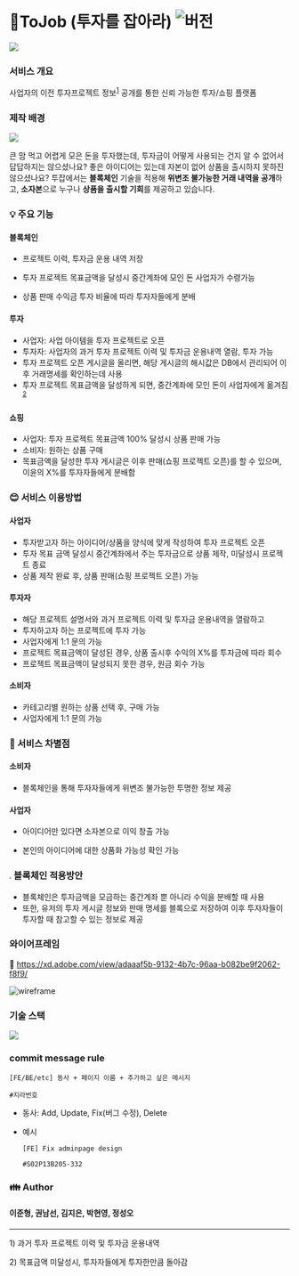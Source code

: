 # :money_with_wings:ToJob (투자를 잡아라) ![버전](https://img.shields.io/badge/%20version-1.0-green)

![](기타/image/로고.PNG)

###  서비스 개요

사업자의 이전 투자프로젝트 정보<sup>[1](#footnote_1)</sup> 공개를 통한 신뢰 가능한 투자/쇼핑 플랫폼





### 제작 배경

![](기타/image/배경.PNG)



 큰 맘 먹고 어렵게 모은 돈을 투자했는데, 투자금이 어떻게 사용되는 건지 알 수 없어서 답답하지는 않으셨나요? 좋은 아이디어는 있는데 자본이 없어 상품을 출시하지 못하진 않으셨나요? 투잡에서는 **블록체인** 기술을 적용해 **위변조 불가능한 거래 내역을 공개**하고, **소자본**으로 누구나 **상품을 출시할 기회**를 제공하고 있습니다.





### :bulb: 주요 기능

#### 블록체인

- 프로젝트 이력, 투자금 운용 내역 저장

- 투자 프로젝트 목표금액을 달성시 중간계좌에 모인 돈 사업자가 수령가능

- 상품 판매 수익금 투자 비율에 따라 투자자들에게 분배

#### 투자

- 사업자: 사업 아이템을 투자 프로젝트로 오픈
- 투자자: 사업자의 과거 투자 프로젝트 이력 및 투자금 운용내역 열람, 투자 가능 
- 투자 프로젝트 오픈 게시글을 올리면, 해당 게시글의 해시값은 DB에서 관리되어 이후 거래명세를 확인하는데 사용
- 투자 프로젝트 목표금액을 달성하게 되면, 중간계좌에 모인 돈이 사업자에게 옮겨짐<sup>[2](#footnote_2)</sup>

#### 쇼핑

- 사업자: 투자 프로젝트 목표금액 100% 달성시 상품 판매 가능  
- 소비자: 원하는 상품 구매  
- 목표금액을 달성한 투자 게시글은 이후 판매(쇼핑 프로젝트 오픈)를 할 수 있으며, 이윤의 X%를 투자자들에게  분배함





###  :blush: 서비스 이용방법

#### 사업자

  - 투자받고자 하는 아이디어/상품을 양식에 맞게 작성하여 투자 프로젝트 오픈
  - 투자 목표 금액 달성시 중간계좌에서 주는 투자금으로 상품 제작, 미달성시 프로젝트 종료
  - 상품 제작 완료 후, 상품 판매(쇼핑 프로젝트 오픈) 가능  

#### 투자자

- 해당 프로젝트 설명서와 과거 프로젝트 이력 및 투자금 운용내역을 열람하고
- 투자하고자 하는 프로젝트에 투자 가능
- 사업자에게 1:1 문의 가능
- 프로젝트 목표금액이 달성된 경우, 상품 출시후 수익의 X%를 투자금에 따라 회수
- 프로젝트 목표금액이 달성되지 못한 경우, 원금 회수 가능

#### 소비자

- 카테고리별 원하는 상품 선택 후, 구매 가능
- 사업자에게 1:1 문의 가능






### :eyes: 서비스 차별점

#### 소비자

- 블록체인을 통해 투자자들에게 위변조 불가능한 투명한 정보 제공

#### 사업자

  - 아이디어만 있다면 소자본으로 이익 창출 가능

  - 본인의 아이디어에 대한 상품화 가능성 확인 가능





### <img src="기타/image/블록체인.png" style="zoom:25%;" /> 블록체인 적용방안

- 블록체인은 투자금액을 모금하는 중간계좌 뿐 아니라 수익을 분배할 때 사용
- 또한, 유저의 투자 게시글 정보와 판매 명세를 블록으로 저장하여 이후 투자자들이 투자할 때 참고할 수 있는 정보로 제공





### 와이어프레임

:link: https://xd.adobe.com/view/adaaaf5b-9132-4b7c-96aa-b082be9f2062-f8f9/

![wireframe](산출물/와이어프레임/와이어프레임.PNG)





### 기술 스택

![](기타/image/기술스택.PNG)





### commit message rule

```
[FE/BE/etc] 동사 + 페이지 이름 + 추가하고 싶은 메시지 

#지라번호
```

- 동사: Add, Update, Fix(버그 수정), Delete

- 예시

  ```
  [FE] Fix adminpage design
  
  #S02P13B205-332 
  ```





### :family: Author

#### 이준형, 권남선, 김지은, 박현영, 정성오





---

<a name="footnote_1">1</a>) 과거 투자 프로젝트 이력 및 투자금 운용내역

<a name="footnote_2">2</a>) 목표금액 미달성시, 투자자들에게 투자한만큼 돌아감



 